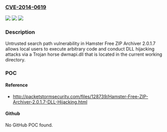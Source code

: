 ### [CVE-2014-0619](https://cve.mitre.org/cgi-bin/cvename.cgi?name=CVE-2014-0619)
![](https://img.shields.io/static/v1?label=Product&message=n%2Fa&color=blue)
![](https://img.shields.io/static/v1?label=Version&message=n%2Fa&color=blue)
![](https://img.shields.io/static/v1?label=Vulnerability&message=n%2Fa&color=brighgreen)

### Description

Untrusted search path vulnerability in Hamster Free ZIP Archiver 2.0.1.7 allows local users to execute arbitrary code and conduct DLL hijacking attacks via a Trojan horse dwmapi.dll that is located in the current working directory.

### POC

#### Reference
- http://packetstormsecurity.com/files/128739/Hamster-Free-ZIP-Archiver-2.0.1.7-DLL-Hijacking.html

#### Github
No GitHub POC found.

